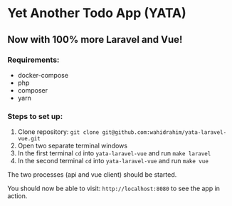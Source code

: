 # Yet Another Todo App (YATA)
## Now with 100% more Laravel and Vue!

### Requirements:
  - docker-compose
  - php
  - composer
  - yarn

### Steps to set up:

1. Clone repository: `git clone git@github.com:wahidrahim/yata-laravel-vue.git`
2. Open two separate terminal windows
3. In the first terminal `cd` into `yata-laravel-vue` and run `make laravel`
4. In the second terminal `cd` into `yata-laravel-vue` and run `make vue`

The two processes (api and vue client) should be started.

You should now be able to visit: `http://localhost:8080` to see the app in action.
